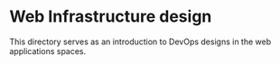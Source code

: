 # Web Infrastructure design
This directory serves as an introduction to DevOps designs in the web applications spaces.
